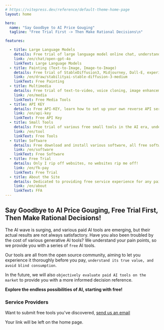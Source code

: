```yaml
---
# https://vitepress.dev/reference/default-theme-home-page
layout: home

hero:
  name: "Say Goodbye to AI Price Gouging" 
  tagline: "Free Trial First -> Then Make Rational Decisions\n"

features:

  - title: Large Language Models
    details: Free trial of large language model online chat, understand the pitfalls of free large language models, learn the differences between various language models, and refuse to be taken advantage of!
    link: /en/chat/open-gpt-4o
    linkText: Large Language Models
  - title: Painting (Text-to-Image, Image-to-Image)
    details: Free trial of StableDiffusion3, Midjourney, Dall-E, experience the real level of AI-generated images, then make your decision to pay for other platforms!
    link: /en/draw/stabilityai-stable-diffusion-3-medium
    linkText: Free Painting
  - title: Multimedia
    details: Free trial of text-to-video, voice cloning, image enhancement, image background removal, and other media tools
    link: /en/media
    linkText: Free Media Tools
  - title: API KEY
    details: Free API-KEY, learn how to set up your own reverse API server, learn how to identify the behind-the-scenes tricks behind cheap API-KEY providers!
    link: /en/api-key
    linkText: Free API Key
  - title: Small Tools
    details: Free trial of various free small tools in the AI era, understand the principle of their creation, learn how to create them, and avoid pitfalls!
    link: /en/tool
    linkText: Free Tools
  - title: Software
    details: Free download and install various software, all free software has been tested for sandbox security, download and use with confidence.
    link: /en/software
    linkText: Free Software
  - title: Free Trial
    details: Only I rip off websites, no websites rip me off!
    link: /en/fk-pay
    linkText: Free Trial
  - title: About the Site
    details: Dedicated to providing free service experience for any paid software, so you can truly understand your needs before paying! Rational decision making
    link: /en/about
    linkText: FFA
---
```


## Say Goodbye to AI Price Gouging, Free Trial First, Then Make Rational Decisions!

The AI wave is surging, and various paid AI tools are emerging, but their actual results are not always satisfactory. Have you also been troubled by the cost of various generative AI tools? We understand your pain points, so we provide you with a series of `free` AI tools.

Our tools are all from the open source community, aiming to let you experience it thoroughly before you pay, `understand its true value, and avoid blind consumption`.

In the future, we will also `objectively evaluate paid AI tools on the market` to provide you with a more informed decision reference.

**Explore the endless possibilities of AI, starting with free!**

<script setup>
import { VPTeamMembers } from 'vitepress/theme'

const members = [
  {
    avatar: 'https://huggingface.co/front/assets/huggingface_logo-noborder.svg',
    name: 'HuggingFace',
    title: 'spaces',
    desc: '',
    org: 'HuggingFace',
    orgLink: 'https://huggingface.co',
  },
  {
    avatar: 'https://www.gradio.app/favicon.png',
    name: 'Gradio',
    title: 'app',
    desc: '',
    org: 'Gradio',
    orgLink: 'https://www.gradio.app/',
  },
  {
    avatar: 'https://oss.fastx-ai.com/file/upload/2024/06/30/1807308755042308096.png',
    name: 'Github',
    title: 'repo',
    desc: '',
    org: 'Github',
    orgLink: 'https://github.com',
  },
  {
    avatar: 'https://oss.fastx-ai.com/file/upload/2024/06/26/1805820379432751104.png',
    name: 'Fastx',
    title: 'ai',
    desc: '',
    org: 'FASTX',
    orgLink: 'https://fastx-ai.com',
  },
  {
    avatar: 'https://oss.fastx-ai.com/file/upload/2024/06/30/1807309969842769920.webp',
    name: 'Google CodeLabs',
    title: 'codeLabs',
    desc: '',
    org: 'Google',
    orgLink: 'https://codelabs.developers.google.com',
  },
  {
    avatar: 'https://oss.fastx-ai.com/file/upload/2024/06/30/1807311060055625728.svg',
    name: 'Vercel app',
    title: 'app',
    desc: '',
    org: 'Vercel',
    orgLink: 'https://vercel.com/',
  },
  {
    avatar: 'https://oss.fastx-ai.com/file/upload/2024/06/30/1807310536480657408.png',
    name: 'Aws Free',
    title: 'free',
    desc: '',
    org: 'Aws',
    orgLink: 'https://aws.amazon.com/',
  },
  {
    avatar: 'https://avatars.githubusercontent.com/u/941070?s=200&v=4',
    name: 'Aliyun Free',
    title: 'free',
    desc: '',
    org: 'Aliyun',
    orgLink: 'https://free.aliyun.com/',
  },
]
</script>

### Service Providers
<VPTeamMembers size="small" :members="members" />

Want to submit free tools you've discovered, <a href="mailto:jarvis20999999@gmail.com">send us an email</a>

Your link will be left on the home page.
